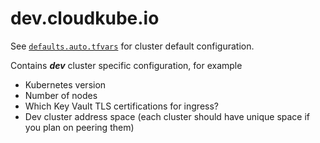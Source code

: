 # dev.cloudkube.io

See [`defaults.auto.tfvars`](./../../defaults.auto.tfvars) for cluster default configuration.

Contains ***dev*** cluster specific configuration, for example
- Kubernetes version
- Number of nodes
- Which Key Vault TLS certifications for ingress?
- Dev cluster address space (each cluster should have unique space if you plan on peering them)
